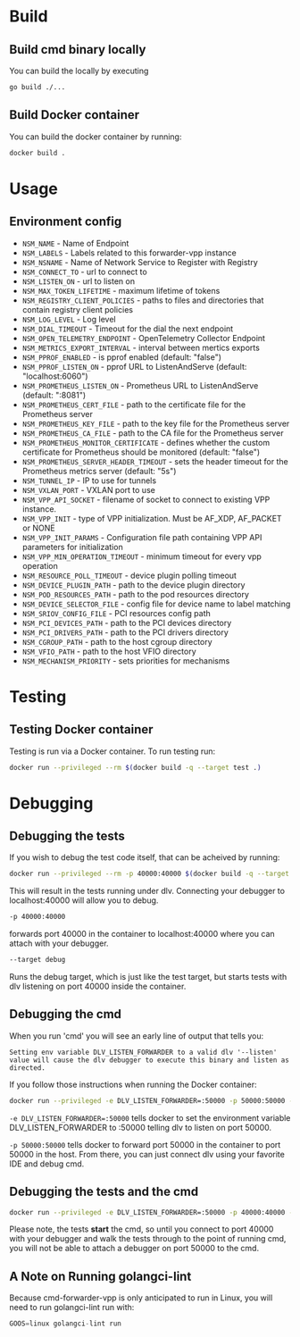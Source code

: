 # Build

## Build cmd binary locally

You can build the locally by executing

```bash
go build ./...
```

## Build Docker container

You can build the docker container by running:

```bash
docker build .
```

# Usage

## Environment config

* `NSM_NAME`                             - Name of Endpoint
* `NSM_LABELS`                           - Labels related to this forwarder-vpp instance
* `NSM_NSNAME`                           - Name of Network Service to Register with Registry
* `NSM_CONNECT_TO`                       - url to connect to
* `NSM_LISTEN_ON`                        - url to listen on
* `NSM_MAX_TOKEN_LIFETIME`               - maximum lifetime of tokens
* `NSM_REGISTRY_CLIENT_POLICIES`         - paths to files and directories that contain registry client policies
* `NSM_LOG_LEVEL`                        - Log level
* `NSM_DIAL_TIMEOUT`                     - Timeout for the dial the next endpoint
* `NSM_OPEN_TELEMETRY_ENDPOINT`          - OpenTelemetry Collector Endpoint
* `NSM_METRICS_EXPORT_INTERVAL`          - interval between mertics exports
* `NSM_PPROF_ENABLED`                    - is pprof enabled (default: "false")
* `NSM_PPROF_LISTEN_ON`                  - pprof URL to ListenAndServe (default: "localhost:6060")
* `NSM_PROMETHEUS_LISTEN_ON`             - Prometheus URL to ListenAndServe (default: ":8081")
* `NSM_PROMETHEUS_CERT_FILE`             - path to the certificate file for the Prometheus server
* `NSM_PROMETHEUS_KEY_FILE`              - path to the key file for the Prometheus server
* `NSM_PROMETHEUS_CA_FILE`               - path to the CA file for the Prometheus server
* `NSM_PROMETHEUS_MONITOR_CERTIFICATE`   - defines whether the custom certificate for Prometheus should be monitored (default: "false")
* `NSM_PROMETHEUS_SERVER_HEADER_TIMEOUT` - sets the header timeout for the Prometheus metrics server (default: "5s")
* `NSM_TUNNEL_IP`                        - IP to use for tunnels
* `NSM_VXLAN_PORT`                       - VXLAN port to use
* `NSM_VPP_API_SOCKET`                   - filename of socket to connect to existing VPP instance.
* `NSM_VPP_INIT`                         - type of VPP initialization. Must be AF_XDP, AF_PACKET or NONE
* `NSM_VPP_INIT_PARAMS`                  - Configuration file path containing VPP API parameters for initialization
* `NSM_VPP_MIN_OPERATION_TIMEOUT`        - minimum timeout for every vpp operation
* `NSM_RESOURCE_POLL_TIMEOUT`            - device plugin polling timeout
* `NSM_DEVICE_PLUGIN_PATH`               - path to the device plugin directory
* `NSM_POD_RESOURCES_PATH`               - path to the pod resources directory
* `NSM_DEVICE_SELECTOR_FILE`             - config file for device name to label matching
* `NSM_SRIOV_CONFIG_FILE`                - PCI resources config path
* `NSM_PCI_DEVICES_PATH`                 - path to the PCI devices directory
* `NSM_PCI_DRIVERS_PATH`                 - path to the PCI drivers directory
* `NSM_CGROUP_PATH`                      - path to the host cgroup directory
* `NSM_VFIO_PATH`                        - path to the host VFIO directory
* `NSM_MECHANISM_PRIORITY`               - sets priorities for mechanisms

# Testing

## Testing Docker container

Testing is run via a Docker container.  To run testing run:

```bash
docker run --privileged --rm $(docker build -q --target test .)
```

# Debugging

## Debugging the tests
If you wish to debug the test code itself, that can be acheived by running:

```bash
docker run --privileged --rm -p 40000:40000 $(docker build -q --target debug .)
```

This will result in the tests running under dlv.  Connecting your debugger to localhost:40000 will allow you to debug.

```bash
-p 40000:40000
```
forwards port 40000 in the container to localhost:40000 where you can attach with your debugger.

```bash
--target debug
```

Runs the debug target, which is just like the test target, but starts tests with dlv listening on port 40000 inside the container.

## Debugging the cmd

When you run 'cmd' you will see an early line of output that tells you:

```Setting env variable DLV_LISTEN_FORWARDER to a valid dlv '--listen' value will cause the dlv debugger to execute this binary and listen as directed.```

If you follow those instructions when running the Docker container:
```bash
docker run --privileged -e DLV_LISTEN_FORWARDER=:50000 -p 50000:50000 --rm $(docker build -q --target test .)
```

```-e DLV_LISTEN_FORWARDER=:50000``` tells docker to set the environment variable DLV_LISTEN_FORWARDER to :50000 telling
dlv to listen on port 50000.

```-p 50000:50000``` tells docker to forward port 50000 in the container to port 50000 in the host.  From there, you can
just connect dlv using your favorite IDE and debug cmd.

## Debugging the tests and the cmd

```bash
docker run --privileged -e DLV_LISTEN_FORWARDER=:50000 -p 40000:40000 -p 50000:50000 --rm $(docker build -q --target debug .)
```

Please note, the tests **start** the cmd, so until you connect to port 40000 with your debugger and walk the tests
through to the point of running cmd, you will not be able to attach a debugger on port 50000 to the cmd.

## A Note on Running golangci-lint

Because cmd-forwarder-vpp is only anticipated to run in Linux, you will need to run golangci-lint run with:

```go
GOOS=linux golangci-lint run
```
